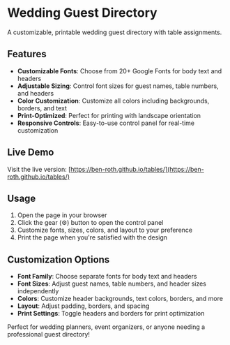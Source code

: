 # Wedding Guest Directory

A customizable, printable wedding guest directory with table assignments.

## Features

- **Customizable Fonts**: Choose from 20+ Google Fonts for body text and headers
- **Adjustable Sizing**: Control font sizes for guest names, table numbers, and headers
- **Color Customization**: Customize all colors including backgrounds, borders, and text
- **Print-Optimized**: Perfect for printing with landscape orientation
- **Responsive Controls**: Easy-to-use control panel for real-time customization

## Live Demo

Visit the live version: [https://ben-roth.github.io/tables/](https://ben-roth.github.io/tables/)

## Usage

1. Open the page in your browser
2. Click the gear (⚙️) button to open the control panel
3. Customize fonts, sizes, colors, and layout to your preference
4. Print the page when you're satisfied with the design

## Customization Options

- **Font Family**: Choose separate fonts for body text and headers
- **Font Sizes**: Adjust guest names, table numbers, and header sizes independently
- **Colors**: Customize header backgrounds, text colors, borders, and more
- **Layout**: Adjust padding, borders, and spacing
- **Print Settings**: Toggle headers and borders for print optimization

Perfect for wedding planners, event organizers, or anyone needing a professional guest directory! 